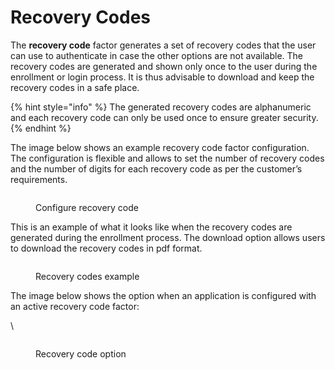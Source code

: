 # Recovery Codes

The **recovery code** factor generates a set of recovery codes that the user can use to authenticate in case the other options are not available. The recovery codes are generated and shown only once to the user during the enrollment or login process. It is thus advisable to download and keep the recovery codes in a safe place.

{% hint style="info" %}
The generated recovery codes are alphanumeric and each recovery code can only be used once to ensure greater security.
{% endhint %}

The image below shows an example recovery code factor configuration. The configuration is flexible and allows to set the number of recovery codes and the number of digits for each recovery code as per the customer’s requirements.

<figure><img src="https://docs.gravitee.io/images/am/current/graviteeio-am-userguide-mfa-recovery-code-config.png" alt=""><figcaption><p>Configure recovery code</p></figcaption></figure>

This is an example of what it looks like when the recovery codes are generated during the enrollment process. The download option allows users to download the recovery codes in pdf format.

<figure><img src="https://docs.gravitee.io/images/am/current/graviteeio-am-userguide-mfa-recovery-code-sample.png" alt=""><figcaption><p>Recovery codes example</p></figcaption></figure>

The image below shows the option when an application is configured with an active recovery code factor:

\\

<figure><img src="https://docs.gravitee.io/images/am/current/graviteeio-am-userguide-mfa-recovery-code-option.png" alt=""><figcaption><p>Recovery code option</p></figcaption></figure>
